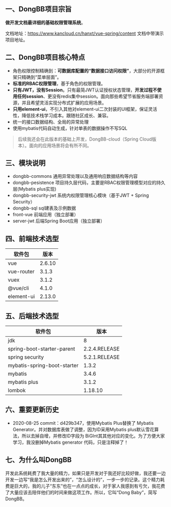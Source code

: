 ## 一、DongBB项目宗旨
**做开发文档最详细的基础权限管理系统**。

文档地址：https://www.kancloud.cn/hanxt/vue-spring/content
文档中带演示项目地址。

## 二、DongBB项目核心特点
* 角色权限控制精确到：**可数据库配置的“数据接口访问权限”**，大部分的开源框架只精确到“菜单层面”。
* **标准的RBAC权限管理**，基于角色的权限管理。
* **只有JWT，没有Session**。只有最简JWT认证授权状态管理，**开发过程不使用任何session**、更没有redis集中session。面向那些希望节省服务端部署资源，并且希望灵活实现分布式扩展的应用场景。
* **只用element-ui**，不引入其他对element-ui二次封装的UI框架，保证灵活性，降低技术栈学习成本。跟随社区成长、兼容。
* 统一的接口数据结构、全局的异常处理
* 使用mybatis代码自动生成，针对单表的数据操作不写SQL

> 后续我还会在此版本的基础上开发，DongBB-cloud（Spring Cloud版本）。面向的应用场景将会有所不同。


## 三、模块说明
* dongbb-commons 通用异常处理以及通用响应数据结构等内容
* dongbb-pesistence 项目持久层代码，主要是RBAC权限管理模型对应的持久层(Mybatis plus实现)
* dongbb-security-jwt 系统内权限管理核心模块（基于JWT + Spring Security）
* dongbb-sql  sql建表及示例数据
* front-vue  前端应用（独立部署）
* server-jwt 后端Spring Boot应用（独立部署）

## 四、前端技术选型
|软件包|版本|
|---|---|
|vue|2.6.10|
|vue-router|3.1.3|
|vuex|3.1.2|
|@vue/cli|4.1.0|
|element-ui|2.13.0|

## 五、后端技术选型
|软件包|版本|
|---|---|
|jdk|8|
|spring-boot-starter-parent|2.2.4.RELEASE|
|spring security|5.2.1.RELEASE|
|mybatis-spring-boot-starter|1.3.2|
|mybatis|3.4.6|
|mybatis plus| 3.1.2|
|lombok|1.18.10|

## 六、重要更新历史
* 2020-08-25 commit：d429b347，使用Mybatis Plus替换了 Mybatis Generator。并对数据库表做了调整，因为ID采用Mybatis plus默认雪花算法，所以去掉自增，并修改ID字段为 BiGInt其其他对应的变化。为了方便大家学习，我没删掉Mybatis generator 代码，只是注释掉了！


## 七、为什么叫DongBB
开发此系统耗费了我大量的精力，如果只是开发对于我还好比较好做，我还要一边开发一边写“我是怎么开发出来的”，“怎么设计的”，一步一步的记录。这个精力耗费是巨大的，我的儿子“东东”也在一点点的成长，对于家人我感到有亏欠，我花费了大量应该去陪伴他们的时间来做这项工作。所以，它叫“Dong Baby”，简写DongBB。